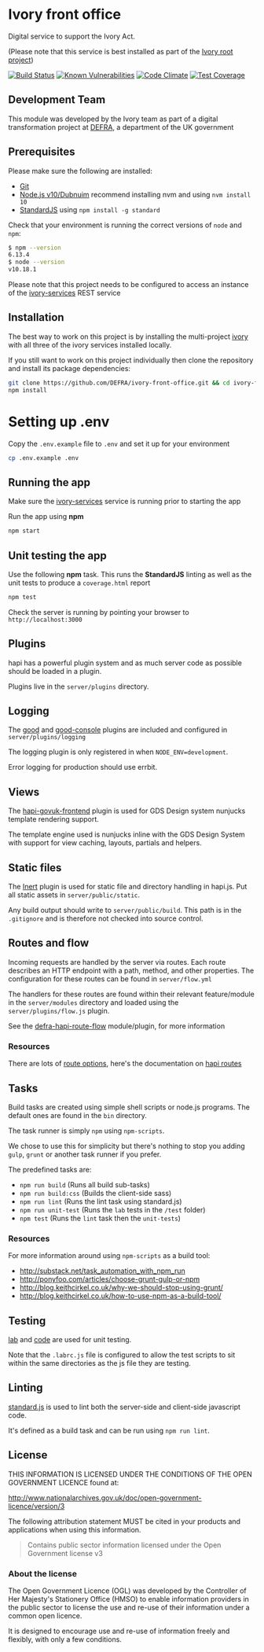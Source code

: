 # Ivory front office
Digital service to support the Ivory Act.

(Please note that this service is best installed as part of the [Ivory root project](https://github.com/DEFRA/ivory))

[![Build Status](https://travis-ci.com/DEFRA/ivory-front-office.svg?branch=master)](https://travis-ci.com/DEFRA/ivory-front-office)
[![Known Vulnerabilities](https://snyk.io/test/github/defra/ivory-front-office/badge.svg)](https://snyk.io/test/github/defra/ivory-front-office)
[![Code Climate](https://codeclimate.com/github/DEFRA/ivory-front-office/badges/gpa.svg)](https://codeclimate.com/github/DEFRA/ivory-front-office)
[![Test Coverage](https://codeclimate.com/github/DEFRA/ivory-front-office/badges/coverage.svg)](https://codeclimate.com/github/DEFRA/ivory-front-office/coverage)

## Development Team

This module was developed by the Ivory team as part of a digital transformation project at [DEFRA](https://www.gov.uk/government/organisations/department-for-environment-food-rural-affairs), a department of the UK government

## Prerequisites

Please make sure the following are installed:

- [Git](https://git-scm.com/book/en/v2/Getting-Started-Installing-Git)
- [Node.js v10/Dubnuim](https://nodejs.org/en/) recommend
  installing nvm and using `nvm install 10`
- [StandardJS](https://standardjs.com/) using `npm install -g standard`

Check that your environment is running the correct versions of `node` and `npm`:
```bash
$ npm --version
6.13.4
$ node --version
v10.18.1
```
Please note that this project needs to be configured to access an instance of the [ivory-services](https://github.com/DEFRA/ivory-services) REST service

## Installation

The best way to work on this project is by installing the multi-project [ivory](https://github.com/DEFRA/ivory) with all three of the ivory services installed locally.

If you still want to work on this project individually then clone the repository and install its package
dependencies:

```bash
git clone https://github.com/DEFRA/ivory-front-office.git && cd ivory-front-office
npm install
```

# Setting up .env

Copy the `.env.example` file to `.env` and set it up for your
environment

```bash
cp .env.example .env
```

## Running the app

Make sure the [ivory-services](https://github.com/DEFRA/ivory-services) service is running prior to starting the app

Run the app using  **npm**

```bash
npm start
```

## Unit testing the app

Use the following **npm** task. This runs the **StandardJS**
linting as well as the unit tests to produce a `coverage.html`
report

```bash
npm test
```

Check the server is running by pointing your browser to `http://localhost:3000`

## Plugins

hapi has a powerful plugin system and as much server code as possible should be loaded in a plugin.

Plugins live in the `server/plugins` directory.

## Logging

The [good](https://github.com/hapijs/good) and [good-console](https://github.com/hapijs/good-console) plugins are included and configured in `server/plugins/logging`

The logging plugin is only registered in when `NODE_ENV=development`.

Error logging for production should use errbit.

## Views

The [hapi-govuk-frontend](https://github.com/DEFRA/hapi-govuk-frontend) plugin is used for GDS Design system nunjucks template rendering support.

The template engine used is nunjucks inline with the GDS Design System with support for view caching, layouts, partials and helpers.

## Static files

The [Inert](https://github.com/hapijs/inert) plugin is used for static file and directory handling in hapi.js.
Put all static assets in `server/public/static`.

Any build output should write to `server/public/build`. This path is in the `.gitignore` and is therefore not checked into source control.

## Routes and flow

Incoming requests are handled by the server via routes. 
Each route describes an HTTP endpoint with a path, method, and other properties.
The configuration for these routes can be found in `server/flow.yml`

The handlers for these routes are found within their relevant feature/module in the `server/modules` directory and loaded using the `server/plugins/flow.js` plugin.

See the [defra-hapi-route-flow](https://github.com/DEFRA/defra-hapi-route-flow) module/plugin, for more information

### Resources

There are lots of [route options](http://hapijs.com/api#route-options), here's the documentation on [hapi routes](http://hapijs.com/tutorials/routing)

## Tasks

Build tasks are created using simple shell scripts or node.js programs.
The default ones are found in the `bin` directory.

The task runner is simply `npm` using `npm-scripts`.

We chose to use this for simplicity but there's nothing to stop you adding `gulp`, `grunt` or another task runner if you prefer. 

The predefined tasks are:

- `npm run build` (Runs all build sub-tasks)
- `npm run build:css` (Builds the client-side sass)
- `npm run lint` (Runs the lint task using standard.js)
- `npm run unit-test` (Runs the `lab` tests in the `/test` folder)
- `npm test` (Runs the `lint` task then the `unit-tests`)

### Resources

For more information around using `npm-scripts` as a build tool:

- http://substack.net/task_automation_with_npm_run
- http://ponyfoo.com/articles/choose-grunt-gulp-or-npm
- http://blog.keithcirkel.co.uk/why-we-should-stop-using-grunt/
- http://blog.keithcirkel.co.uk/how-to-use-npm-as-a-build-tool/

## Testing

[lab](https://github.com/hapijs/lab) and [code](https://github.com/hapijs/code) are used for unit testing.

Note that the `.labrc.js` file is configured to allow the test scripts to sit within the same directories as the js file they are testing.

## Linting

[standard.js](http://standardjs.com/) is used to lint both the server-side and client-side javascript code.

It's defined as a build task and can be run using `npm run lint`.

## License

THIS INFORMATION IS LICENSED UNDER THE CONDITIONS OF THE OPEN GOVERNMENT LICENCE found at:

<http://www.nationalarchives.gov.uk/doc/open-government-licence/version/3>

The following attribution statement MUST be cited in your products and applications when using this information.

>Contains public sector information licensed under the Open Government license v3

### About the license

The Open Government Licence (OGL) was developed by the Controller of Her Majesty's Stationery Office (HMSO) to enable information providers in the public sector to license the use and re-use of their information under a common open licence.

It is designed to encourage use and re-use of information freely and flexibly, with only a few conditions.

